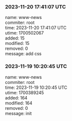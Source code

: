 ### 2023-11-20 17:41:07 UTC
name: www-news  
commiter: root  
time: 2023-11-20 17:41:07 UTC  
utime: 1700502067  
added: 15  
modified: 15  
removed: 0  
message: add css

### 2023-11-19 10:20:45 UTC
name: www-news  
commiter: root  
time: 2023-11-19 10:20:45 UTC  
utime: 1700389245  
added: 164  
modified: 164  
removed: 0  
message: init

